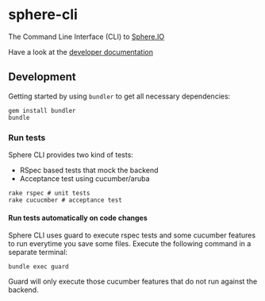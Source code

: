 sphere-cli
==========

The Command Line Interface (CLI) to [Sphere.IO](http://sphere.io)

Have a look at the [developer documentation](http://dev.sphere.io/CLI.html)

## Development

Getting started by using `bundler` to get all necessary dependencies:
```
gem install bundler
bundle
```

### Run tests

Sphere CLI provides two kind of tests:
- RSpec based tests that mock the backend
- Acceptance test using cucumber/aruba

```
rake rspec # unit tests
rake cucucmber # acceptance test
```

#### Run tests automatically on code changes

Sphere CLI uses guard to execute rspec tests and some cucumber features to run everytime you save some files.
Execute the following command in a separate terminal:
```
bundle exec guard
```

Guard will only execute those cucumber features that do not run against the backend.
